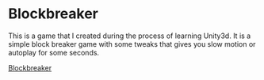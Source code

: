 # Blockbreaker
This is a game that I created during the process of learning Unity3d.
It is a simple block breaker game with some tweaks 
that gives you slow motion or autoplay for some seconds.

[Blockbreaker](https://sabliran.github.io/sabliran/block%20breaker/)
